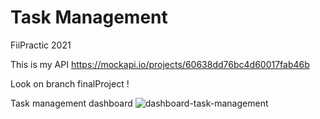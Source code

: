 # Task Management

FiiPractic 2021

This is my API https://mockapi.io/projects/60638dd76bc4d60017fab46b

Look on branch finalProject !

Task management dashboard
![dashboard-task-management](https://user-images.githubusercontent.com/51707553/110141531-e8170800-7ddd-11eb-9658-188cbf2e3d98.png)
